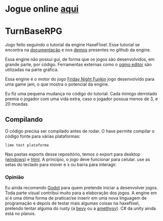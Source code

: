 # Jogue online [aqui](https://github.com/jaspior/TurnBaseRPG)

# TurnBaseRPG

Jogo feito seguindo o tutorial da engine HaxeFlixel. Esse tutorial se encontra na [documentação](https://haxeflixel.com/documentation/tutorial/) e nos [demos](https://github.com/HaxeFlixel/flixel-demos/tree/master/Tutorials/TurnBasedRPG) presentes no github da engine.

Essa engine não possui gui, de forma que os jogos são desenvolvidos, em grande parte, por código. Ferramentas externas como o [ogmo editor](https://ogmo-editor-3.github.io/) são utilizadas na parte gráfica.

Essa engine é o motor do jogo [Friday Night Funkin](https://github.com/ninjamuffin99/Funkin) jogo desenvolvido para uma game jam, o que mostra o potencial da engine.

Eu fiz uma pequena mudança no código do tutorial. Cada inimigo derrotado premia o jogador com uma vida extra, caso o jogador possua menos de 3, e 20 moedas. 

## Compilando

O código precisa ser compilado antes de rodar. O haxe permite compilar o código fonte para várias plataformas:

````
lime test plataforma
````

Nas pastas exports desse repositório, temos o export para desktop ([windows](https://github.com/jaspior/TurnBaseRPG/tree/main/export/windows/bin)) e [html](https://jaspior.github.io/TurnBaseRPG/export/html5/bin/index.html). A princípio, o jogo deve funcionar para celular. use as setas do teclado para mover e x ou barra para interagir.

### Opinião

Eu ainda recomendo [Godot](https://godotengine.org/) para quem pretende iniciar a desenvolver jogos. Toda parte visual contribui muito para a elaboração dos jogos. A engine em sí é uma ótima forma de praticar/se inserir em uma nova linguagem de programação e depois de testar mais algumas coisas na haxeflixel, pretendo tentar alguma do rusty (a [bevy](https://bevyengine.org/) ou a [amethysy](https://amethyst.rs/)). C# da unity ainda está no planos.















